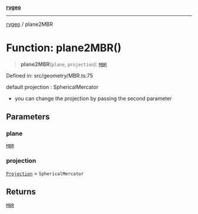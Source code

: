 [**rvgeo**](../README.md)

***

[rvgeo](../globals.md) / plane2MBR

# Function: plane2MBR()

> **plane2MBR**(`plane`, `projection`): [`MBR`](../type-aliases/MBR.md)

Defined in: src/geometry/MBR.ts:75

default projection : SphericalMercator
- you can change the projection by passing the second parameter

## Parameters

### plane

[`MBR`](../type-aliases/MBR.md)

### projection

[`Projection`](../interfaces/Projection.md) = `SphericalMercator`

## Returns

[`MBR`](../type-aliases/MBR.md)
